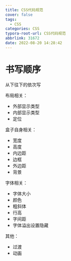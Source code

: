 ```yaml
---
title: CSS代码规范
cover: false
tags:
  - CSS
categories: CSS
typora-root-url: CSS代码规范
abbrlink: 31672
date: 2022-08-20 14:28:42
---
```




# 书写顺序

从下往下的依次写

布局相关：

- 外部显示类型
- 内部显示类型
- 定位

盒子自身相关：

- 宽度
- 高度
- 内边距
- 边框
- 外边距
- 背景

字体相关：

- 字体大小
- 颜色
- 粗斜体
- 行高
- 字间距
- 字体溢出设置隐藏



其他：

- 过渡
- 动画
